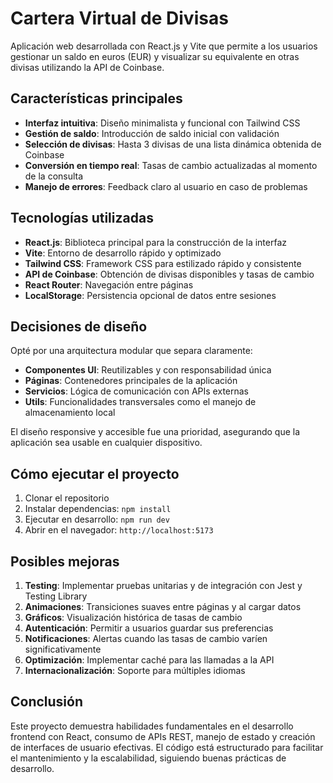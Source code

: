 # Cartera Virtual de Divisas

Aplicación web desarrollada con React.js y Vite que permite a los usuarios gestionar un saldo en euros (EUR) y visualizar su equivalente en otras divisas utilizando la API de Coinbase.

## Características principales

- **Interfaz intuitiva**: Diseño minimalista y funcional con Tailwind CSS
- **Gestión de saldo**: Introducción de saldo inicial con validación
- **Selección de divisas**: Hasta 3 divisas de una lista dinámica obtenida de Coinbase
- **Conversión en tiempo real**: Tasas de cambio actualizadas al momento de la consulta
- **Manejo de errores**: Feedback claro al usuario en caso de problemas

## Tecnologías utilizadas

- **React.js**: Biblioteca principal para la construcción de la interfaz
- **Vite**: Entorno de desarrollo rápido y optimizado
- **Tailwind CSS**: Framework CSS para estilizado rápido y consistente
- **API de Coinbase**: Obtención de divisas disponibles y tasas de cambio
- **React Router**: Navegación entre páginas
- **LocalStorage**: Persistencia opcional de datos entre sesiones

## Decisiones de diseño

Opté por una arquitectura modular que separa claramente:
- **Componentes UI**: Reutilizables y con responsabilidad única
- **Páginas**: Contenedores principales de la aplicación
- **Servicios**: Lógica de comunicación con APIs externas
- **Utils**: Funcionalidades transversales como el manejo de almacenamiento local

El diseño responsive y accesible fue una prioridad, asegurando que la aplicación sea usable en cualquier dispositivo.

## Cómo ejecutar el proyecto

1. Clonar el repositorio
2. Instalar dependencias: `npm install`
3. Ejecutar en desarrollo: `npm run dev`
4. Abrir en el navegador: `http://localhost:5173`

## Posibles mejoras

1. **Testing**: Implementar pruebas unitarias y de integración con Jest y Testing Library
2. **Animaciones**: Transiciones suaves entre páginas y al cargar datos
3. **Gráficos**: Visualización histórica de tasas de cambio
4. **Autenticación**: Permitir a usuarios guardar sus preferencias
5. **Notificaciones**: Alertas cuando las tasas de cambio varíen significativamente
6. **Optimización**: Implementar caché para las llamadas a la API
7. **Internacionalización**: Soporte para múltiples idiomas

## Conclusión

Este proyecto demuestra habilidades fundamentales en el desarrollo frontend con React, consumo de APIs REST, manejo de estado y creación de interfaces de usuario efectivas. El código está estructurado para facilitar el mantenimiento y la escalabilidad, siguiendo buenas prácticas de desarrollo.